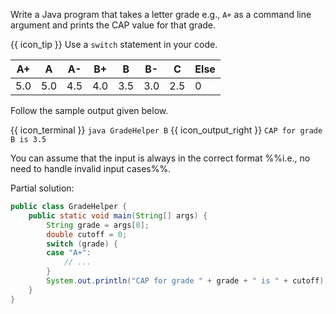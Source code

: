 <panel type="dark" header="###  <small><small>{{ icon_important }} [Key Exercise] Grade Helper</small></small>" expanded >
<question>

Write a Java program that takes a letter grade e.g., `A+` as a command line argument and prints the CAP value for that grade.

{{ icon_tip }} Use a `switch` statement in your code.

<div id="capConversion">

A+  | A  | A- | B+ | B  | B- | C | Else
----|----|----|----|----|----|----|-----
5.0 |5.0 |4.5 |4.0 |3.5 |3.0 |2.5 |0
</div>

Follow the sample output given below.

{{ icon_terminal }} `java GradeHelper B` {{ icon_output_right }} `CAP for grade B is 3.5`

You can assume that the input is always in the correct format %%i.e., no need to handle invalid input cases%%.

<div slot="hint">

Partial solution:
```java
public class GradeHelper {
    public static void main(String[] args) {
        String grade = args[0];
        double cutoff = 0;
        switch (grade) {
        case "A+":
            // ...
        }
        System.out.println("CAP for grade " + grade + " is " + cutoff);
    }
}
```

</div>
</question>
</panel>
